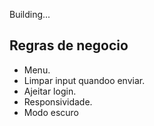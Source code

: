 Building...
<!-- Refazer topBar -->
<!-- Refazer topBar -->
<!-- Mudado -->

## Regras de negocio

- Menu.
- Limpar input quandoo enviar.
- Ajeitar login.
- Responsividade.
- Modo escuro
